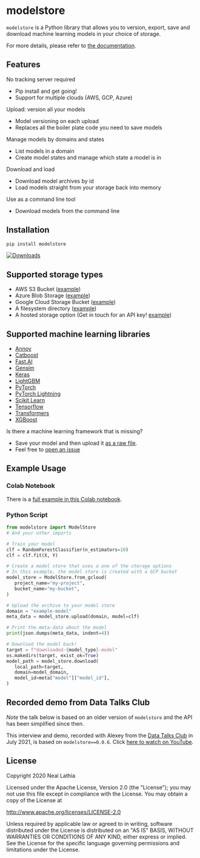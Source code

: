 # modelstore

`modelstore` is a Python library that allows you to version, export, save and download machine learning models in your choice of storage.

For more details, please refer to [the documentation](https://modelstore.readthedocs.io/en/latest/).

## Features

No tracking server required
* Pip install and get going!
* Support for multiple clouds (AWS, GCP, Azure)

Upload: version all your models
* Model versioning on each upload
* Replaces all the boiler plate code you need to save models

Manage models by domains and states
* List models in a domain
* Create model states and manage which state a model is in

Download and load
* Download model archives by id
* Load models straight from your storage back into memory

Use as a command line tool
* Download models from the command line

## Installation

```python
pip install modelstore
```

[![Downloads](https://pepy.tech/badge/modelstore)](https://pepy.tech/project/modelstore)

## Supported storage types

* AWS S3 Bucket ([example](https://github.com/operatorai/modelstore/blob/b096275018674243835d21102f75b6270dfa2c97/examples/examples-by-storage/modelstores.py#L17-L21))
* Azure Blob Storage ([example](https://github.com/operatorai/modelstore/blob/b096275018674243835d21102f75b6270dfa2c97/examples/examples-by-storage/modelstores.py#L24-L31))
* Google Cloud Storage Bucket ([example](https://github.com/operatorai/modelstore/blob/b096275018674243835d21102f75b6270dfa2c97/examples/examples-by-storage/modelstores.py#L34-L41))
* A filesystem directory ([example](https://github.com/operatorai/modelstore/blob/b096275018674243835d21102f75b6270dfa2c97/examples/examples-by-storage/modelstores.py#L44-L49))
* A hosted storage option (Get in touch for an API key! [example](https://github.com/operatorai/modelstore/blob/b096275018674243835d21102f75b6270dfa2c97/examples/examples-by-storage/modelstores.py#L52-L56))

## Supported machine learning libraries

* [Annoy](https://github.com/operatorai/modelstore/blob/main/examples/examples-by-ml-library/libraries/annoy_example.py)
* [Catboost](https://github.com/operatorai/modelstore/blob/main/examples/examples-by-ml-library/libraries/catboost_example.py)
* [Fast.AI](https://github.com/operatorai/modelstore/blob/main/examples/examples-by-ml-library/libraries/fastai_example.py)
* [Gensim](https://github.com/operatorai/modelstore/blob/main/examples/examples-by-ml-library/libraries/gensim_example.py)
* [Keras](https://github.com/operatorai/modelstore/blob/main/examples/examples-by-ml-library/libraries/keras_example.py)
* [LightGBM](https://github.com/operatorai/modelstore/blob/main/examples/examples-by-ml-library/libraries/lightgbm_example.py)
* [PyTorch](https://github.com/operatorai/modelstore/blob/main/examples/examples-by-ml-library/libraries/pytorch_example.py)
* [PyTorch Lightning](https://github.com/operatorai/modelstore/blob/main/examples/examples-by-ml-library/libraries/pytorch_lightning_example.py)
* [Scikit Learn](https://github.com/operatorai/modelstore/blob/main/examples/examples-by-ml-library/libraries/sklearn_example.py)
* [Tensorflow](https://github.com/operatorai/modelstore/blob/main/examples/examples-by-ml-library/libraries/tensorflow_example.py)
* [Transformers](https://github.com/operatorai/modelstore/blob/main/examples/examples-by-ml-library/libraries/transformers_example.py)
* [XGBoost](https://github.com/operatorai/modelstore/blob/main/examples/examples-by-ml-library/libraries/xgboost_example.py)

Is there a machine learning framework that is missing? 
* Save your model and then upload it [as a raw file](https://github.com/operatorai/modelstore/blob/main/examples/examples-by-ml-library/libraries/raw_file_example.py).
* Feel free to [open an issue](https://github.com/operatorai/modelstore/issues)

## Example Usage

### Colab Notebook

There is a [full example in this Colab notebook](https://colab.research.google.com/drive/1yEY6wy68k7TlHzm8iJMKKBG_Pl-MGZUe?usp=sharing).

### Python Script

```python
from modelstore import ModelStore
# And your other imports

# Train your model
clf = RandomForestClassifier(n_estimators=10)
clf = clf.fit(X, Y)

# Create a model store that uses a one of the storage options
# In this example, the model store is created with a GCP bucket
model_store = ModelStore.from_gcloud(
   project_name="my-project",
   bucket_name="my-bucket",
)

# Upload the archive to your model store
domain = "example-model"
meta_data = model_store.upload(domain, model=clf)

# Print the meta-data about the model
print(json.dumps(meta_data, indent=4))

# Download the model back!
target = f"downloaded-{model_type}-model"
os.makedirs(target, exist_ok=True)
model_path = model_store.download(
   local_path=target,
   domain=model_domain,
   model_id=meta["model"]["model_id"],
)
```

## Recorded demo from Data Talks Club

_Note_ the talk below is based on an older version of `modelstore` and the API has been simplified since then.

This interview and demo, recorded with Alexey from the [Data Talks Club](https://datatalks.club/) in July 2021, is based on `modelstore==0.0.6`. Click [here to watch on YouTube](https://www.youtube.com/watch?v=85BWnKmOZl8 "DTC's minis: Model Store").

## License

Copyright 2020 Neal Lathia

Licensed under the Apache License, Version 2.0 (the "License");
you may not use this file except in compliance with the License.
You may obtain a copy of the License at

http://www.apache.org/licenses/LICENSE-2.0

Unless required by applicable law or agreed to in writing, software
distributed under the License is distributed on an "AS IS" BASIS,
WITHOUT WARRANTIES OR CONDITIONS OF ANY KIND, either express or implied.
See the License for the specific language governing permissions and
limitations under the License.
